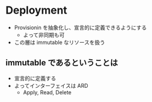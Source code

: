 # Deployment

- Provisionin を抽象化し、宣言的に定義できるようにする
  - よって非同期も可
- この層は immutable なリソースを扱う

## immutable であるということは

- 宣言的に定義する
- よってインターフェイスは ARD
  - Apply, Read, Delete
